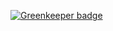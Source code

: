 
[![Greenkeeper badge](https://badges.greenkeeper.io/thousight/Mark-Wen-Home.svg)](https://greenkeeper.io/)
